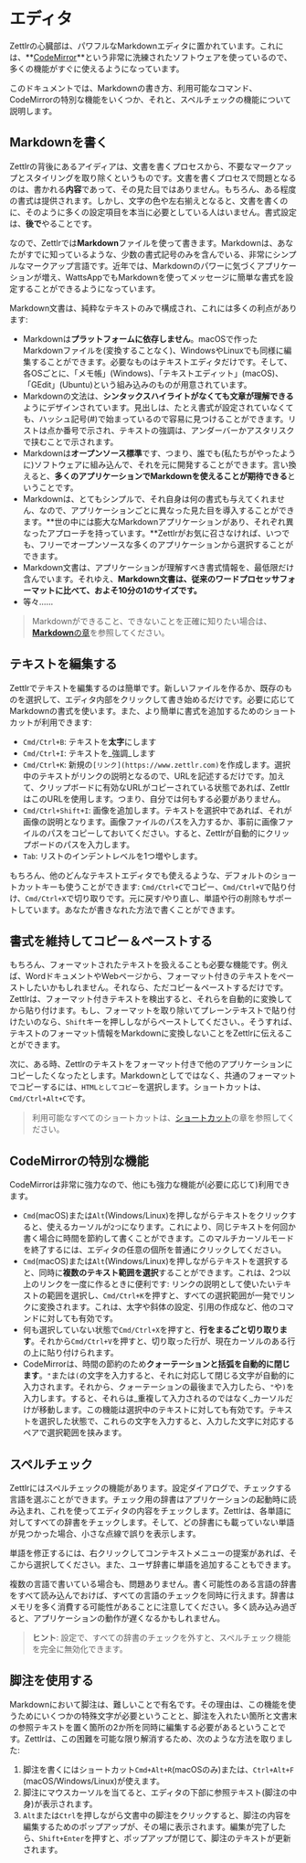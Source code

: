 # エディタ

Zettlrの心臓部は、パワフルなMarkdownエディタに置かれています。これには、**[CodeMirror]()**という非常に洗練されたソフトウェアを使っているので、多くの機能がすぐに使えるようになっています。

このドキュメントでは、Markdownの書き方、利用可能なコマンド、CodeMirrorの特別な機能をいくつか、それと、スペルチェックの機能について説明します。

## Markdownを書く

Zettlrの背後にあるアイディアは、文書を書くプロセスから、不要なマークアップとスタイリングを取り除くというものです。文書を書くプロセスで問題となるのは、書かれる**内容**であって、その見た目ではありません。もちろん、ある程度の書式は提供されます。しかし、文字の色や左右揃えとなると、文書を書くのに、そのように多くの設定項目を本当に必要としている人はいません。書式設定は、**後で**やることです。

なので、Zettlrでは**Markdown**ファイルを使って書きます。Markdownは、あなたがすでに知っているような、少数の書式記号のみを含んでいる、非常にシンプルなマークアップ言語です。近年では、Markdownのパワーに気づくアプリケーションが増え、WattsAppでもMarkdownを使ってメッセージに簡単な書式を設定することができるようになっています。

Markdown文書は、純粋なテキストのみで構成され、これには多くの利点があります:

* Markdownは**プラットフォームに依存しません**。macOSで作ったMarkdownファイルを(変換することなく)、WindowsやLinuxでも同様に編集することができます。必要なものはテキストエディタだけです。そして、各OSごとに、「メモ帳」(Windows)、「テキストエディット」(macOS)、「GEdit」(Ubuntu)という組み込みのものが用意されています。
* Markdownの文法は、**シンタックスハイライトがなくても文章が理解できる**ようにデザインされています。見出しは、たとえ書式が設定されていなくても、ハッシュ記号(#)で始まっているので容易に見つけることができます。リストは点か番号で示され、テキストの強調は、アンダーバーかアスタリスクで挟むことで示されます。
* Markdownは**オープンソース標準**です、つまり、誰でも(私たちがやったように)ソフトウェアに組み込んで、それを元に開発することができます。言い換えると、**多くのアプリケーションでMarkdownを使えることが期待できる**ということです。
* Markdownは、とてもシンプルで、それ自身は何の書式も与えてくれません、なので、アプリケーションごとに異なった見た目を導入することができます。**世の中には膨大なMarkdownアプリケーションがあり、それぞれ異なったアプローチを持っています。**Zettlrがお気に召さなければ、いつでも、フリーでオープンソースな多くのアプリケーションから選択することができます。
* Markdown文書は、アプリケーションが理解すべき書式情報を、最低限だけ含んでいます。それゆえ、**Markdown文書は、従来のワードプロセッサフォーマットに比べて、およそ10分の1のサイズです。**
* 等々……

> Markdownができること、できないことを正確に知りたい場合は、[**Markdown**の章](../reference/markdown-basics.md)を参照してください。

## テキストを編集する

Zettlrでテキストを編集するのは簡単です。新しいファイルを作るか、既存のものを選択して、エディタ内部をクリックして書き始めるだけです。必要に応じてMarkdownの書式を使います。また、より簡単に書式を追加するためのショートカットが利用できます:

* `Cmd/Ctrl+B`: テキストを**太字**にします
* `Cmd/Ctrl+I`: テキストを_強調_します
* `Cmd/Ctrl+K`: 新規の`[リンク](https://www.zettlr.com)`を作成します。選択中のテキストがリンクの説明となるので、URLを記述するだけです。加えて、クリップボードに有効なURLがコピーされている状態であれば、ZettlrはこのURLを使用します。つまり、自分では何もする必要がありません。
* `Cmd/Ctrl+Shift+I`: 画像を追加します。テキストを選択中であれば、それが画像の説明となります。画像ファイルのパスを入力するか、事前に画像ファイルのパスをコピーしておいてください。すると、Zettlrが自動的にクリップボードのパスを入力します。
* `Tab`: リストのインデントレベルを1つ増やします。

もちろん、他のどんなテキストエディタでも使えるような、デフォルトのショートカットキーも使うことができます: `Cmd/Ctrl+C`でコピー、`Cmd/Ctrl+V`で貼り付け、`Cmd/Ctrl+X`で切り取りです。元に戻す/やり直し、単語や行の削除もサポートしています。あなたが書きなれた方法で書くことができます。

## 書式を維持してコピー＆ペーストする

もちろん、フォーマットされたテキストを扱えることも必要な機能です。例えば、WordドキュメントやWebページから、フォーマット付きのテキストをペーストしたいかもしれません。それなら、ただコピー＆ペーストするだけです。Zettlrは、フォーマット付きテキストを検出すると、それらを自動的に変換してから貼り付けます。もし、フォーマットを取り除いてプレーンテキストで貼り付けたいのなら、`Shift`キーを押ししながらペーストしてください、。そうすれば、テキストのフォーマット情報をMarkdownに変換しないことをZettlrに伝えることができます。

次に、ある時、Zettlrのテキストをフォーマット付きで他のアプリケーションにコピーしたくなったとします。Markdownとしてではなく、共通のフォーマットでコピーするには、`HTMLとしてコピー`を選択します。ショートカットは、`Cmd/Ctrl+Alt+C`です。

> 利用可能なすべてのショートカットは、[ショートカット](../reference/shortcuts.md)の章を参照してください。

## CodeMirrorの特別な機能

CodeMirrorは非常に強力なので、他にも強力な機能が(必要に応じて)利用できます。

* `Cmd`(macOS)または`Alt`(Windows/Linux)を押しながらテキストをクリックすると、使えるカーソルが`2つ`になります。これにより、同じテキストを何回か書く場合に時間を節約して書くことができます。このマルチカーソルモードを終了するには、エディタの任意の個所を普通にクリックしてください。
* `Cmd`(macOS)または`Alt`(Windows/Linux)を押しながらテキストを選択すると、同時に**複数のテキスト範囲を選択**することができます。これは、2つ以上のリンクを一度に作るときに便利です: リンクの説明として使いたいテキストの範囲を選択し、`Cmd/Ctrl+K`を押すと、すべての選択範囲が一発でリンクに変換されます。これは、太字や斜体の設定、引用の作成など、他のコマンドに対しても有効です。
* 何も選択していない状態で`Cmd/Ctrl+X`を押すと、**行をまるごと切り取ります**。それから`Cmd/Ctrl+V`を押すと、切り取った行が、現在カーソルのある行の上に貼り付けられます。
* CodeMirrorは、時間の節約のため**クォーテーションと括弧を自動的に閉じます**。`"`または`(`の文字を入力すると、それに対応して閉じる文字が自動的に入力されます。それから、クォーテーションの最後まで入力したら、`"`や`)`を入力します。すると、それらは_重複して入力されるのではなく_カーソルだけが移動します。この機能は選択中のテキストに対しても有効です。テキストを選択した状態で、これらの文字を入力すると、入力した文字に対応するペアで選択範囲を挟みます。

## スペルチェック

Zettlrにはスペルチェックの機能があります。設定ダイアログで、チェックする言語を選ぶことができます。チェック用の辞書はアプリケーションの起動時に読み込まれ、これを使ってエディタの内容をチェックします。Zettlrは、各単語に対してすべての辞書をチェックします。そして、どの辞書にも載っていない単語が見つかった場合、小さな点線で誤りを表示します。

単語を修正するには、右クリックしてコンテキストメニューの提案があれば、そこから選択してください。また、ユーザ辞書に単語を追加することもできます。

複数の言語で書いている場合も、問題ありません。書く可能性のある言語の辞書をすべて読み込んでおけば、すべての言語のチェックを同時に行えます。辞書はメモリを多く消費する可能性があることに注意してください。多く読み込み過ぎると、アプリケーションの動作が遅くなるかもしれません。

> **ヒント**: 設定で、すべての辞書のチェックを外すと、スペルチェック機能を完全に無効化できます。

## 脚注を使用する

Markdownにおいて脚注は、難しいことで有名です。その理由は、この機能を使うためにいくつかの特殊文字が必要ということと、脚注を入れたい箇所と文書末の参照テキストを置く箇所の2か所を同時に編集する必要があるということです。Zettlrは、この困難を可能な限り解消するため、次のような方法を取りました:

1. 脚注を書くにはショートカット`Cmd+Alt+R`(macOSのみ)または、`Ctrl+Alt+F` (macOS/Windows/Linux)が使えます。
2. 脚注にマウスカーソルを当てると、エディタの下部に参照テキスト(脚注の中身)が表示されます。
3. `Alt`または`Ctrl`を押しながら文書中の脚注をクリックすると、脚注の内容を編集するためのポップアップが、その場に表示されます。編集が完了したら、`Shift+Enter`を押すと、ポップアップが閉じて、脚注のテキストが更新されます。
